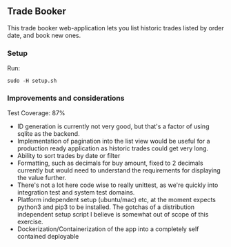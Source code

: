 ## Trade Booker

This trade booker web-application lets you list historic trades
listed by order date, and book new ones.

### Setup

Run:

```
sudo -H setup.sh
```

### Improvements and considerations

Test Coverage: 87% 



- ID generation is currently not very good, but that's a factor of using
sqlite as the backend. 
- Implementation of pagination into the list view would be useful for a production
ready application as historic trades could get very long.
- Ability to sort trades by date or filter
- Formatting, such as decimals for buy amount, fixed to 2 decimals currently 
but would need to understand the requirements for displaying the value further.
- There's not a lot here code wise to really unittest, as we're quickly into integration test 
and system test domains. 
- Platform independent setup (ubuntu/mac) etc, at the moment expects python3 and pip3 to be installed.
The gotchas of a distribution independent setup script I believe is somewhat out of scope of this 
exercise.
- Dockerization/Containerization of the app into a completely self contained deployable
